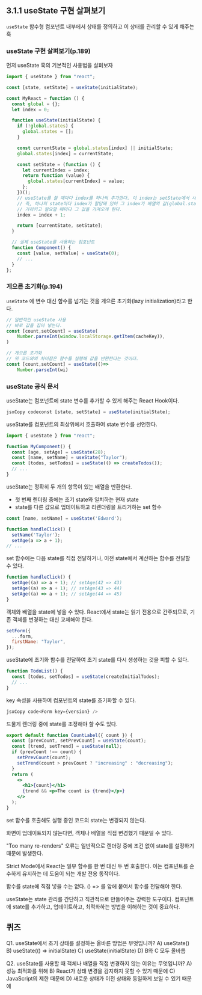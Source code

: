 ## 3.1.1 useState 구현 살펴보기

`useState` 함수형 컴포넌트 내부에서 상태를 정의하고 이 상태를 관리할 수 있게 해주는 훅

### useState 구현 살펴보기(p.189)

먼저 useState 훅의 기본적인 사용법을 살펴보자

```jsx
import { useState } from "react";

const [state, setState] = useState(initialState);
```

```jsx
const MyReact = function () {
  const global = {};
  let index = 0;

  function useState(initialState) {
    if (!global.states) {
      global.states = [];
    }

    const currentState = global.states[index] || initialState;
    global.states[index] = currentState;

    const setState = (function () {
      let currentIndex = index;
      return function (value) {
        global.states[currentIndex] = value;
      };
    })();
    // useState를 쓸 때마다 index를 하나씩 추가한다. 이 index는 setState에서 사용된다.
    // 즉, 하나의 state마다 index가 할당돼 있어 그 index가 배열의 값(global.states)을
    // 가리키고 필요할 때마다 그 값을 가져오게 한다.
    index = index + 1;

    return [currentState, setState];
  }

  // 실제 useState를 사용하는 컴포넌트
  function Component() {
    const [value, setValue] = useState(0);
    // ...
  }
};
```

### 게으른 초기화(p.194)

`useState` 에 변수 대신 함수를 넘기는 것을 게으른 초기화(lazy initialization)라고 한다.

```jsx
// 일반적인 useState 사용
// 바로 값을 집어 넣는다.
const [count,setCount] = useState(
	Number.parseInt(window.localStorage.getItem(cacheKey)),
)

// 게으른 초기화
// 위 코드와의 차이점은 함수를 실행해 값을 반환한다는 것이다.
const [count,setCount] = useState(()=>
	Number.parseInt(wi)
```

### useState 공식 문서

useState는 컴포넌트에 state 변수를 추가할 수 있게 해주는 React Hook이다.

```jsx
jsxCopy codeconst [state, setState] = useState(initialState);

```

useState를 컴포넌트의 최상위에서 호출하여 state 변수를 선언한다.

```jsx
import { useState } from "react";

function MyComponent() {
  const [age, setAge] = useState(28);
  const [name, setName] = useState("Taylor");
  const [todos, setTodos] = useState(() => createTodos());
  // ...
}
```

useState는 정확히 두 개의 항목이 있는 배열을 반환한다.

- 첫 번째 렌더링 중에는 초기 state와 일치하는 현재 state
- state를 다른 값으로 업데이트하고 리렌더링을 트리거하는 set 함수

```jsx
const [name, setName] = useState('Edward');

function handleClick() {
  setName('Taylor');
  setAge(a => a + 1);
// ...

```

set 함수에는 다음 state를 직접 전달하거나, 이전 state에서 계산하는 함수를 전달할 수 있다.

```jsx
function handleClick() {
  setAge((a) => a + 1); // setAge(42 => 43)
  setAge((a) => a + 1); // setAge(43 => 44)
  setAge((a) => a + 1); // setAge(44 => 45)
}
```

객체와 배열을 state에 넣을 수 있다. React에서 state는 읽기 전용으로 간주되므로, 기존 객체를 변경하는 대신 교체해야 한다.

```jsx
setForm({
  ...form,
  firstName: "Taylor",
});
```

useState에 초기화 함수를 전달하여 초기 state를 다시 생성하는 것을 피할 수 있다.

```jsx
function TodoList() {
  const [todos, setTodos] = useState(createInitialTodos);
  // ...
}
```

key 속성을 사용하여 컴포넌트의 state를 초기화할 수 있다.

```jsx
jsxCopy code<Form key={version} />

```

드물게 렌더링 중에 state를 조정해야 할 수도 있다.

```jsx
export default function CountLabel({ count }) {
  const [prevCount, setPrevCount] = useState(count);
  const [trend, setTrend] = useState(null);
  if (prevCount !== count) {
    setPrevCount(count);
    setTrend(count > prevCount ? "increasing" : "decreasing");
  }
  return (
    <>
      <h1>{count}</h1>
      {trend && <p>The count is {trend}</p>}
    </>
  );
}
```

set 함수를 호출해도 실행 중인 코드의 state는 변경되지 않는다.

화면이 업데이트되지 않는다면, 객체나 배열을 직접 변경했기 때문일 수 있다.

"Too many re-renders" 오류는 일반적으로 렌더링 중에 조건 없이 state를 설정하기 때문에 발생한다.

Strict Mode에서 React는 일부 함수를 한 번 대신 두 번 호출한다. 이는 컴포넌트를 순수하게 유지하는 데 도움이 되는 개발 전용 동작이다.

함수를 state에 직접 넣을 수는 없다. () => 를 앞에 붙여서 함수를 전달해야 한다.

useState는 state 관리를 간단하고 직관적으로 만들어주는 강력한 도구이다. 컴포넌트에 state를 추가하고, 업데이트하고, 최적화하는 방법을 이해하는 것이 중요하다.

## 퀴즈

Q1. useState에서 초기 상태를 설정하는 올바른 방법은 무엇입니까?
A) useState()
B) useState(() => initialState)
C) useState(initialState)
D) B와 C 모두 올바름

Q2. useState를 사용할 때 객체나 배열을 직접 변경하지 않는 이유는 무엇입니까?
A) 성능 최적화를 위해
B) React가 상태 변경을 감지하지 못할 수 있기 때문에
C) JavaScript의 제한 때문에
D) 새로운 상태가 이전 상태와 동일하게 보일 수 있기 때문에
